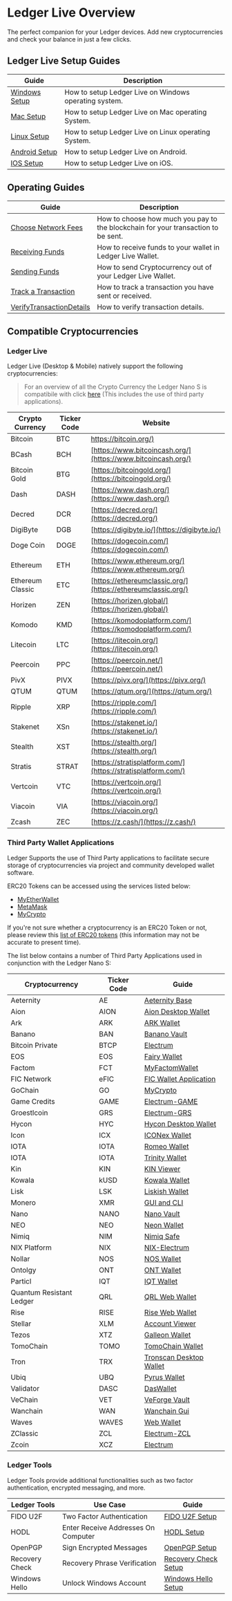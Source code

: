 # Ledger Live Overview

The perfect companion for your Ledger devices. Add new cryptocurrencies and check your balance in just a few clicks.

## Ledger Live Setup Guides

| Guide| Description|
|-|-|
|[Windows Setup](../LedgerLive/GettingStartedPC.md)| How to setup Ledger Live on Windows operating system.|
|[Mac Setup](../LedgerLive/GettingStartedMac.md)| How to setup Ledger Live on Mac operating System.|
|[Linux Setup](../LedgerLive/GettingStartedMac.md)| How to setup Ledger Live on Linux operating System.|
|[Android Setup](../LedgerLive/LedgerLiveSetupAndroid.md)| How to setup Ledger Live on Android.|
|[IOS Setup](../LedgerLive/LedgerLiveSetupIOS.md)| How to setup Ledger Live on iOS.|

## Operating Guides
| Guide| Description|
|-|-|
|[Choose Network Fees](../LedgerLive/ChooseNetworkFees.md)|  How to choose how much you pay to the blockchain for your transaction to be sent.|
|[Receiving Funds](../LedgerLive/ReceivingFundsInLedgerLive.md)| How to receive funds to your wallet in Ledger Live Wallet.|
|[Sending Funds](../LedgerLive/SendingFundsFromLedgerLive.md)| How to send Cryptocurrency out of your Ledger Live Wallet.|
|[Track a Transaction](../LedgerLive/TrackingATransaction.md)| How to track a transaction you have sent or received.|
|[VerifyTransactionDetails](../LedgerLive/VerifyTransactionDetails.md)| How to verify transaction details.|


## Compatible Cryptocurrencies

### Ledger Live

Ledger Live (Desktop & Mobile) natively support the following cryptocurrencies:

> For an overview of all the Crypto Currency the Ledger Nano S is compatibile with click [here]() (This includes the use of third party applications).

| Crypto Currency  | Ticker Code | Website                                                      |
|------------------|-------------|--------------------------------------------------------------|
| Bitcoin          | BTC         | [https://bitcoin.org/)](https://bitcoin.org/)                |
| BCash            | BCH         | [https://www.bitcoincash.org/](https://www.bitcoincash.org/) |
| Bitcoin Gold     | BTG         | [https://bitcoingold.org/](https://bitcoingold.org/)         |
| Dash             | DASH        | [https://www.dash.org/](https://www.dash.org/)               |
| Decred           | DCR         | [https://decred.org/](https://decred.org/)                   |
| DigiByte         | DGB         | [https://digibyte.io/](https://digibyte.io/)                 |
| Doge Coin        | DOGE        | [https://dogecoin.com/](https://dogecoin.com/)               |
| Ethereum         | ETH         | [https://www.ethereum.org/](https://www.ethereum.org/)       |
| Ethereum Classic | ETC         | [https://ethereumclassic.org/](https://ethereumclassic.org/) |
| Horizen          | ZEN         | [https://horizen.global/](https://horizen.global/)           |
| Komodo           | KMD         | [https://komodoplatform.com/](https://komodoplatform.com/)   |
| Litecoin         | LTC         | [https://litecoin.org/](https://litecoin.org/)               |
| Peercoin         | PPC         | [https://peercoin.net/](https://peercoin.net/)               |
| PivX             | PIVX        | [https://pivx.org/](https://pivx.org/)                       |
| QTUM             | QTUM        | [https://qtum.org/](https://qtum.org/)                       |
| Ripple           | XRP         | [https://ripple.com/](https://ripple.com/)                   |
| Stakenet         | XSn         | [https://stakenet.io/](https://stakenet.io/)                 |
| Stealth          | XST         | [https://stealth.org/](https://stealth.org/)                 |
| Stratis          | STRAT       | [https://stratisplatform.com/](https://stratisplatform.com/) |
| Vertcoin         | VTC         | [https://vertcoin.org/](https://vertcoin.org/)               |
| Viacoin          | VIA         | [https://viacoin.org/](https://viacoin.org/)                 |
| Zcash            | ZEC         | [https://z.cash/](https://z.cash/)                           |


### Third Party Wallet Applications

Ledger Supports the use of Third Party applications to facilitate secure storage of cryptocurrencies via project and community developed wallet software.

ERC20 Tokens can be accessed using the services listed below:

-   [MyEtherWallet](https://www.myetherwallet.com/)
-   [MetaMask](https://metamask.io/)
-   [MyCrypto](https://mycrypto.com/)

If you're not sure whether a cryptocurrency is an ERC20 Token or not, please review this [list of ERC20 tokens](https://eidoo.io/erc20-tokens-list/) (this information may not be accurate to present time).

The list below contains a number of Third Party Applications used in conjunction with the Ledger Nano S:


| Cryptocurrency         | Ticker Code | Guide                                                        |
|------------------------|-------------|--------------------------------------------------------------|
| Aeternity| AE| [Aeternity Base](https://hackmd.aepps.com/s/rJ50IACAm)|
| Aion                   | AION        | [Aion Desktop Wallet](https://docs.aion.network/docs/ledger-hardware-wallet-guide)|
| Ark| ARK| [ARK Wallet](https://blog.ark.io/full-ledger-nano-s-hardware-wallet-guide-for-ark-7bf7bfff4cef)|
| Banano| BAN| [Banano Vault](https://coranos.github.io/bananos/ledger-nano-s/guide)|
| Bitcoin Private| BTCP| [Electrum](https://docs.google.com/document/u/1/d/e/2PACX-1vTsClCr23RxcsUh9drSiwuVAD-M40k2HVC8TCFHIxU_ZHWNAS5RVq7BnOHOXZp_r9oH6Ki-AZmHJTmX/pub) |
| EOS| EOS| [Fairy Wallet](https://github.com/tarassh/fairy-wallet/wiki)|
| Factom| FCT| [MyFactomWallet](https://help.myfactomwallet.com/)|
| FIC Network| eFIC| [FIC Wallet Application](https://www.medium.com/fic-network/ledger-fic-75bdca73dc7b)|
| GoChain| GO| [MyCrypto](https://support.mycrypto.com/accessing-your-wallet/how-to-use-your-ledger-with-mycrypto.html)|
| Game Credits| GAME| [Electrum-GAME](http://electrum-game.org/ledgerhowto.html)|
| Groestlcoin| GRS| [Electrum-GRS](https://groestlcoin.org/forum/index.php?topic=1045.0)|
| Hycon| HYC| [Hycon Desktop Wallet](https://hycon.io/ledger/)|
| Icon| ICX| [ICONex Wallet](https://icon.foundation/ledgerGuideForICX/en)|
| IOTA| IOTA| [Romeo Wallet](https://github.com/IOTA-Ledger/iota-web-wallet-guide/blob/master/iota-Romeo-guide.md)|
| IOTA| IOTA| [Trinity Wallet](https://trinity.iota.org/hardware)|
| Kin| KIN| [KIN Viewer](https://www.kin.org/migrationLedger)|
| Kowala| kUSD| [Kowala Wallet](https://www.kowala.tech/the-kowala-protocol/kusd/setting-up-ledger/)|
| Lisk| LSK| [Liskish Wallet](https://medium.com/@hirishh/22763eb54d03)|
| Monero| XMR| [GUI and CLI](https://support.ledger.com/hc/en-us/articles/360006352934-Monero-XMR-)|
| Nano| NANO | [Nano Vault](http://blog.nanovault.io/guides/use-your-ledger-device-with-nanovault/)|
| NEO| NEO| [Neon Wallet](https://support.ledger.com/hc/en-us/articles/115005530425-Neo-NEO-)|
| Nimiq|NIM| [Nimiq Safe](https://nimiq.com/tutorials/ledger/)|
| NIX Platform| NIX| [NIX-Electrum](https://medium.com/@nixplatform/81fffb1a1fc)|
| Nollar| NOS| [NOS Wallet](https://docs.google.com/document/d/1gXvjJc1e1jZulc3K2E2D7EI0ZbB59-tsDjYFrXo0ksI/edit)|
| Ontolgy| ONT| [ONT Wallet](https://github.com/ontio/documentation/blob/master/walletDevDocs/How%20to%20install%20and%20use%20ONT.md)|
| Particl| IQT| [IQT Wallet](https://particl.wiki/ledger)|
| Quantum Resistant Ledger| QRL| [QRL Web Wallet](https://docs.theqrl.org/wallet/ledger-nano-s/)|
| Rise| RISE| [Rise Web Wallet](https://support.ledger.com/hc/en-us/articles/360008533894-Rise-RISE-)|
| Stellar| XLM| [Account Viewer](https://support.ledger.com/hc/en-us/articles/115003797194-Stellar-XLM-)|
| Tezos| XTZ| [Galleon Wallet](https://medium.com/@obsidian.systems/getting-started-with-tezos-on-the-ledger-nano-s-c011517b0f3c)|
| TomoChain| TOMO| [TomoChain Wallet](https://medium.com/tomochain/tomochain-is-officially-supported-by-ledger-nano-s-d908b80e9578)|
| Tron| TRX| [Tronscan Desktop Wallet](https://support.ledger.com/hc/en-us/articles/360006904193-TRON-TRX-)|
| Ubiq| UBQ| [Pyrus Wallet](https://support.ledger.com/hc/en-us/articles/115005459725-Ubiq-UBQ-)|
| Validator| DASC| [DasWallet](https://support.ledger.com/hc/article_attachments/360017758034/Ledger_Nano_S_Tutorial_final.pdf)|
| VeChain| VET| [VeForge Vault](https://www.veforge.com/tutorials/ledger/)|
| Wanchain| WAN| [Wanchain Gui](https://wanchain.org/files/Wanchain_Ledger_Wallet_Overview.pdf)|
| Waves| WAVES| [Web Wallet](https://docs.wavesplatform.com/en/waves-client/account-management/ledger-nano.html)|
| ZClassic| ZCL| [Electrum-ZCL](https://medium.com/@applicationist/zclassic-ledger-nano-s-guide-554c67033dae)|
| Zcoin| XCZ| [Electrum](https://zcoin.io/using-zcoin-with-ledger-on-electrum/)|

### Ledger Tools

Ledger Tools provide additional functionalities such as two factor authentication, encrypted messaging, and more.

| Ledger Tools  | Use Case | Guide                                                      |
|------------------|-------------|--------------------------------------------------------------|
| FIDO U2F | Two Factor Authentication | [FIDO U2F Setup](https://support.ledger.com/hc/en-us/articles/115005198545-FIDO-U2F)|
| HODL | Enter Receive Addresses On Computer | [HODL Setup](https://support.ledger.com/hc/en-us/articles/360005064153-HODL)|
| OpenPGP| Sign Encrypted Messages| [OpenPGP Setup](https://support.ledger.com/hc/en-us/articles/115005200649-OpenPGP)|
| Recovery Check | Recovery Phrase Verification| [Recovery Check Setup](https://support.ledger.com/hc/en-us/articles/360007223753-Recovery-Check)|
| Windows Hello | Unlock Windows Account| [Windows Hello Setup](https://support.ledger.com/hc/en-us/articles/115005200629-Windows-Hello)|

